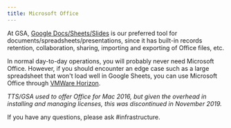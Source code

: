 ```yaml
---
title: Microsoft Office
---
```


At GSA, [Google Docs/Sheets/Slides]({{site.baseurl}}/google-drive/) is our preferred tool for documents/spreadsheets/presentations, since it has built-in records retention, collaboration, sharing, importing and exporting of Office files, etc.

In normal day-to-day operations, you will probably never need Microsoft Office. However, if you should encounter an edge case such as a large spreadsheet that won't load well in Google Sheets, you can use Microsoft Office through [VMWare Horizon]({{site.baseurl}}/vmware-horizon/).

_TTS/GSA used to offer Office for Mac 2016, but given the overhead in installing and managing licenses, this was discontinued in November 2019._

If you have any questions, please ask #infrastructure.
